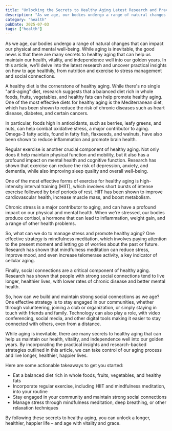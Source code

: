 ```yaml
---
title: "Unlocking the Secrets to Healthy Aging Latest Research and Practical Insights"
description: "As we age, our bodies undergo a range of natural changes that can impact our physical and mental well-being. While aging is inevitable, the good news ..."
category: "health"
pubDate: 2025-07-03
tags: ["health"]
---
```


As we age, our bodies undergo a range of natural changes that can impact our physical and mental well-being. While aging is inevitable, the good news is that there are many secrets to healthy aging that can help us maintain our health, vitality, and independence well into our golden years. In this article, we'll delve into the latest research and uncover practical insights on how to age healthily, from nutrition and exercise to stress management and social connections.

A healthy diet is the cornerstone of healthy aging. While there's no single "anti-aging" diet, research suggests that a balanced diet rich in whole foods, fruits, vegetables, and healthy fats can help promote healthy aging. One of the most effective diets for healthy aging is the Mediterranean diet, which has been shown to reduce the risk of chronic diseases such as heart disease, diabetes, and certain cancers.

In particular, foods high in antioxidants, such as berries, leafy greens, and nuts, can help combat oxidative stress, a major contributor to aging. Omega-3 fatty acids, found in fatty fish, flaxseeds, and walnuts, have also been shown to reduce inflammation and promote brain health.

Regular exercise is another crucial component of healthy aging. Not only does it help maintain physical function and mobility, but it also has a profound impact on mental health and cognitive function. Research has shown that exercise can reduce the risk of depression, anxiety, and dementia, while also improving sleep quality and overall well-being.

One of the most effective forms of exercise for healthy aging is high-intensity interval training (HIIT), which involves short bursts of intense exercise followed by brief periods of rest. HIIT has been shown to improve cardiovascular health, increase muscle mass, and boost metabolism.

Chronic stress is a major contributor to aging, and can have a profound impact on our physical and mental health. When we're stressed, our bodies produce cortisol, a hormone that can lead to inflammation, weight gain, and a range of other health problems.

So, what can we do to manage stress and promote healthy aging? One effective strategy is mindfulness meditation, which involves paying attention to the present moment and letting go of worries about the past or future. Research has shown that mindfulness meditation can reduce stress, improve mood, and even increase telomerase activity, a key indicator of cellular aging.

Finally, social connections are a critical component of healthy aging. Research has shown that people with strong social connections tend to live longer, healthier lives, with lower rates of chronic disease and better mental health.

So, how can we build and maintain strong social connections as we age? One effective strategy is to stay engaged in our communities, whether through volunteering, joining a club or organization, or simply staying in touch with friends and family. Technology can also play a role, with video conferencing, social media, and other digital tools making it easier to stay connected with others, even from a distance.

While aging is inevitable, there are many secrets to healthy aging that can help us maintain our health, vitality, and independence well into our golden years. By incorporating the practical insights and research-backed strategies outlined in this article, we can take control of our aging process and live longer, healthier, happier lives.

Here are some actionable takeaways to get you started:

* Eat a balanced diet rich in whole foods, fruits, vegetables, and healthy fats
* Incorporate regular exercise, including HIIT and mindfulness meditation, into your routine
* Stay engaged in your community and maintain strong social connections
* Manage stress through mindfulness meditation, deep breathing, or other relaxation techniques

By following these secrets to healthy aging, you can unlock a longer, healthier, happier life – and age with vitality and grace.